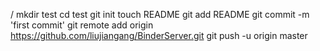 /
mkdir test
cd test
git init
touch README
git add README
git commit -m 'first commit'
git remote add origin https://github.com/liujiangang/BinderServer.git
git push -u origin master
